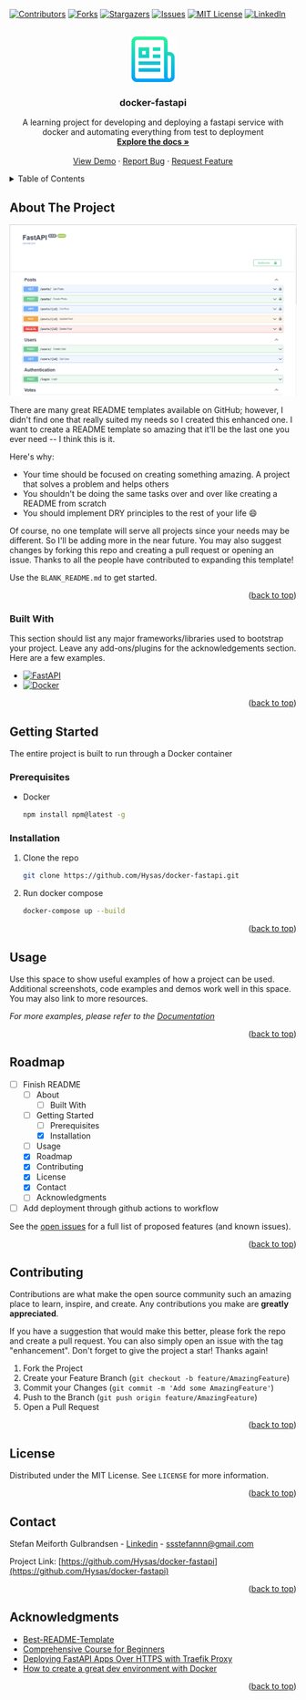 <!-- Improved compatibility of back to top link: See: https://github.com/Hysas/docker-fastapi/pull/73 -->
<a name="readme-top"></a>
<!--
*** Thanks for checking out the Best-README-Template. If you have a suggestion
*** that would make this better, please fork the repo and create a pull request
*** or simply open an issue with the tag "enhancement".
*** Don't forget to give the project a star!
*** Thanks again! Now go create something AMAZING! :D
-->



<!-- PROJECT SHIELDS -->
<!--
*** I'm using markdown "reference style" links for readability.
*** Reference links are enclosed in brackets [ ] instead of parentheses ( ).
*** See the bottom of this document for the declaration of the reference variables
*** for contributors-url, forks-url, etc. This is an optional, concise syntax you may use.
*** https://www.markdownguide.org/basic-syntax/#reference-style-links
-->
[![Contributors][contributors-shield]][contributors-url]
[![Forks][forks-shield]][forks-url]
[![Stargazers][stars-shield]][stars-url]
[![Issues][issues-shield]][issues-url]
[![MIT License][license-shield]][license-url]
[![LinkedIn][linkedin-shield]][linkedin-url]



<!-- PROJECT LOGO -->
<br />
<div align="center">
  <a href="https://github.com/Hysas/docker-fastapi">
    <img src=".github/images/logo.png" alt="Logo" width="80" height="80">
  </a>

  <h3 align="center">docker-fastapi</h3>

  <p align="center">
    A learning project for developing and deploying a fastapi service with docker and automating everything from test to deployment
    <br />
    <a href="https://github.com/Hysas/docker-fastapi"><strong>Explore the docs »</strong></a>
    <br />
    <br />
    <a href="https://docker-fastapi.stegul.xyz">View Demo</a>
    ·
    <a href="https://github.com/Hysas/docker-fastapi/issues">Report Bug</a>
    ·
    <a href="https://github.com/Hysas/docker-fastapi/issues">Request Feature</a>
  </p>
</div>



<!-- TABLE OF CONTENTS -->
<details>
  <summary>Table of Contents</summary>
  <ol>
    <li>
      <a href="#about-the-project">About The Project</a>
      <ul>
        <li><a href="#built-with">Built With</a></li>
      </ul>
    </li>
    <li>
      <a href="#getting-started">Getting Started</a>
      <ul>
        <li><a href="#prerequisites">Prerequisites</a></li>
        <li><a href="#installation">Installation</a></li>
      </ul>
    </li>
    <li><a href="#usage">Usage</a></li>
    <li><a href="#roadmap">Roadmap</a></li>
    <li><a href="#contributing">Contributing</a></li>
    <li><a href="#license">License</a></li>
    <li><a href="#contact">Contact</a></li>
    <li><a href="#acknowledgments">Acknowledgments</a></li>
  </ol>
</details>



<!-- ABOUT THE PROJECT -->
## About The Project

[![Product Name Screen Shot][product-screenshot]](https://docker-fastapi.stegul.xyz/docs)

There are many great README templates available on GitHub; however, I didn't find one that really suited my needs so I created this enhanced one. I want to create a README template so amazing that it'll be the last one you ever need -- I think this is it.

Here's why:
* Your time should be focused on creating something amazing. A project that solves a problem and helps others
* You shouldn't be doing the same tasks over and over like creating a README from scratch
* You should implement DRY principles to the rest of your life :smile:

Of course, no one template will serve all projects since your needs may be different. So I'll be adding more in the near future. You may also suggest changes by forking this repo and creating a pull request or opening an issue. Thanks to all the people have contributed to expanding this template!

Use the `BLANK_README.md` to get started.

<p align="right">(<a href="#readme-top">back to top</a>)</p>



### Built With

This section should list any major frameworks/libraries used to bootstrap your project. Leave any add-ons/plugins for the acknowledgements section. Here are a few examples.

* [![FastAPI][FastAPI-badge]][FastAPI-url]
* [![Docker][Docker-badge]][Docker-url]


<p align="right">(<a href="#readme-top">back to top</a>)</p>



<!-- GETTING STARTED -->
## Getting Started

The entire project is built to run through a Docker container

### Prerequisites

* Docker
  ```sh
  npm install npm@latest -g
  ```

### Installation

1. Clone the repo
   ```sh
   git clone https://github.com/Hysas/docker-fastapi.git
   ```
2. Run docker compose
   ```sh
   docker-compose up --build
   ```

<p align="right">(<a href="#readme-top">back to top</a>)</p>



<!-- USAGE EXAMPLES -->
## Usage

Use this space to show useful examples of how a project can be used. Additional screenshots, code examples and demos work well in this space. You may also link to more resources.

_For more examples, please refer to the [Documentation](https://docker-fastapi.stegul.xyz/docs)_

<p align="right">(<a href="#readme-top">back to top</a>)</p>



<!-- ROADMAP -->
## Roadmap

- [ ] Finish README
  - [ ] About
    - [ ] Built With
  - [ ] Getting Started
    - [ ] Prerequisites
    - [x] Installation
  - [ ] Usage
  - [x] Roadmap
  - [x] Contributing
  - [x] License
  - [x] Contact
  - [ ] Acknowledgments
- [ ] Add deployment through github actions to workflow

See the [open issues](https://github.com/Hysas/docker-fastapi/issues) for a full list of proposed features (and known issues).

<p align="right">(<a href="#readme-top">back to top</a>)</p>



<!-- CONTRIBUTING -->
## Contributing

Contributions are what make the open source community such an amazing place to learn, inspire, and create. Any contributions you make are **greatly appreciated**.

If you have a suggestion that would make this better, please fork the repo and create a pull request. You can also simply open an issue with the tag "enhancement".
Don't forget to give the project a star! Thanks again!

1. Fork the Project
2. Create your Feature Branch (`git checkout -b feature/AmazingFeature`)
3. Commit your Changes (`git commit -m 'Add some AmazingFeature'`)
4. Push to the Branch (`git push origin feature/AmazingFeature`)
5. Open a Pull Request

<p align="right">(<a href="#readme-top">back to top</a>)</p>



<!-- LICENSE -->
## License

Distributed under the MIT License. See `LICENSE` for more information.

<p align="right">(<a href="#readme-top">back to top</a>)</p>



<!-- CONTACT -->
## Contact

Stefan Meiforth Gulbrandsen - [Linkedin](https://www.linkedin.com/in/stefan-meiforth-gulbrandsen-0715168) - ssstefannn@gmail.com

Project Link: [https://github.com/Hysas/docker-fastapi](https://github.com/Hysas/docker-fastapi)

<p align="right">(<a href="#readme-top">back to top</a>)</p>



<!-- ACKNOWLEDGMENTS -->
## Acknowledgments

* [Best-README-Template](https://github.com/othneildrew/Best-README-Template)
* [Comprehensive Course for Beginners](https://www.youtube.com/watch?v=0sOvCWFmrtA&t=65718s)
* [Deploying FastAPI Apps Over HTTPS with Traefik Proxy](https://www.youtube.com/watch?v=7N5O62FjGDc&t=3248s)
* [How to create a great dev environment with Docker](https://www.youtube.com/watch?v=0H2miBK_gAk)
<!-- 

Use this space to list resources you find helpful and would like to give credit to. I've included a few of my favorites to kick things off!

* [Choose an Open Source License](https://choosealicense.com)
* [GitHub Emoji Cheat Sheet](https://www.webpagefx.com/tools/emoji-cheat-sheet)
* [Malven's Flexbox Cheatsheet](https://flexbox.malven.co/)
* [Malven's Grid Cheatsheet](https://grid.malven.co/)
* [Img Shields](https://shields.io)
* [GitHub Pages](https://pages.github.com)
* [Font Awesome](https://fontawesome.com)
* [React Icons](https://react-icons.github.io/react-icons/search) -->

<p align="right">(<a href="#readme-top">back to top</a>)</p>



<!-- MARKDOWN LINKS & IMAGES -->
<!-- https://www.markdownguide.org/basic-syntax/#reference-style-links -->
[contributors-shield]: https://img.shields.io/github/contributors/Hysas/docker-fastapi.svg?style=for-the-badge
[contributors-url]: https://github.com/Hysas/docker-fastapi/graphs/contributors
[forks-shield]: https://img.shields.io/github/forks/Hysas/docker-fastapi.svg?style=for-the-badge
[forks-url]: https://github.com/Hysas/docker-fastapi/network/members
[stars-shield]: https://img.shields.io/github/stars/Hysas/docker-fastapi.svg?style=for-the-badge
[stars-url]: https://github.com/Hysas/docker-fastapi/stargazers
[issues-shield]: https://img.shields.io/github/issues/Hysas/docker-fastapi.svg?style=for-the-badge
[issues-url]: https://github.com/Hysas/docker-fastapi/issues
[license-shield]: https://img.shields.io/github/license/Hysas/docker-fastapi.svg?style=for-the-badge
[license-url]: https://github.com/Hysas/docker-fastapi/blob/master/LICENSE
[linkedin-shield]: https://img.shields.io/badge/-LinkedIn-black.svg?style=for-the-badge&logo=linkedin&colorB=555
[linkedin-url]: https://www.linkedin.com/in/stefan-meiforth-gulbrandsen-0715168/
[product-screenshot]: .github/images/screenshot.png
[FastAPI-badge]: https://img.shields.io/badge/FastAPI-009688?style=for-the-badge&logo=FastAPI&logoColor=white
[FastAPI-url]: https://fastapi.tiangolo.com
[Docker-badge]: https://img.shields.io/badge/FastAPI-009688?style=for-the-badge&logo=FastAPI&logoColor=white
[Docker-url]: https://www.docker.com